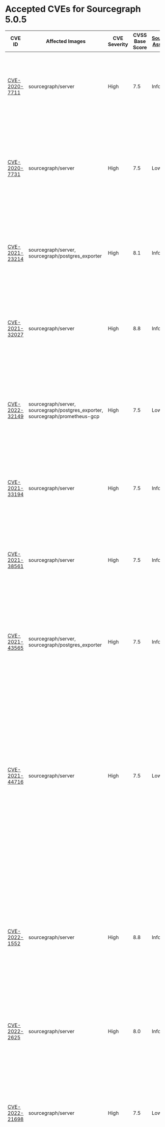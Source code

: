 # Accepted CVEs for Sourcegraph 5.0.5
| CVE ID | Affected Images | CVE Severity | CVSS Base Score | [Sourcegraph Assessment](../../../engineering/dev/policies/vulnerability-management-policy.md#severity-levels) | CVSS Environmental Score | Details  |
|-|-|-|-|-|-|- |
| [CVE-2020-7711](https://github.com/advisories/GHSA-mqqv-chpx-vq25)| sourcegraph/server| High| 7.5| Info| 0| This report is a false positive reported by some scanners – the version of the library used by Sourcegraph and its dependencies is not affected by this issue. |
| [CVE-2020-7731](https://github.com/advisories/GHSA-gq5r-cc4w-g8xf)| sourcegraph/server| High| 7.5| Low| 3.2| This is a denial of service vulnerability that can affect Sourcegraph instances where SAML2 is configured as an authProvider. The availability impact of exploitation would be limited. |
| [CVE-2021-23214](https://github.com/advisories/GHSA-467w-rrqc-395f)| sourcegraph/server, sourcegraph/postgres_exporter| High| 8.1| Info| 0| Some vulnerability scanners fingerprint this image as containing PostgreSQL 12.9, while the image actually contains 12.10. This finding is a false positive. |
| [CVE-2021-32027](https://github.com/advisories/GHSA-8rj6-p58w-wpr2)| sourcegraph/server| High| 8.8| Info| 0| Some vulnerability scanners fingerprint this image as containing PostgreSQL 12.7, while the image actually contains 12.10. This finding is a false positive. |
| [CVE-2022-32149](https://access.redhat.com/security/cve/CVE-2022-32149)| sourcegraph/server, sourcegraph/postgres_exporter, sourcegraph/prometheus-gcp| High| 7.5| Low | 1.7 | This affects `x/text` and is fixed in our frontend image. The other images this issue is present in, are not affected as there’s no way for an actor to send arbitrary language headers. |
| [CVE-2021-33194](https://nvd.nist.gov/vuln/detail/CVE-2021-33194)| sourcegraph/server| High| 7.5| Info| 0| The CVE affects HTML parsers, specifically the `ParseFragment` function. The affected dependencies don't [use the function](https://sourcegraph.com/search?q=context:global+repo:google/cadvisor%7Cgrafana/grafana%24+ParseFragment&patternType=lucky) nor [import the library](https://sourcegraph.com/search?q=context:global+repo:google/cadvisor%7Cgrafana/grafana%24+x/net/html&patternType=lucky). |
| [CVE-2021-38561](https://access.redhat.com/security/cve/CVE-2021-38561)| sourcegraph/server| High| 7.5| Info| 0| The CVE affects application parsing language tag using the affected library. [Neither of the Sourcegraph dependencies use `x/text` to parse arbitrary language tags](https://sourcegraph.com/search?q=context:global+repo:google/cadvisor%7Cgrafana/grafana%24+x/text&patternType=literal). |
| [CVE-2021-43565](https://github.com/advisories/GHSA-gwc9-m7rh-j2ww)| sourcegraph/server, sourcegraph/postgres_exporter| High| 7.5| Info| 0| This vulnerability is reported in dependencies included by Sourcegraph. Sourcegraph itself doesn't use the vulnerable functionality, and is therefore not affected by the issue. |
| [CVE-2021-44716](https://nvd.nist.gov/vuln/detail/CVE-2021-44716)| sourcegraph/server| High| 7.5| Low| 3.1| In certain conditions, the monitoring functionality packaged with Sourcegraph (Grafana and cAdvisor) could be rendered temporarily inoperable via specially crafted HTTP/2 requests. Exploiting this vulnerability requires administrator-level access, and does not affect the core Sourcegraph functionality. Sourcegraph does not consider this issue a viable security threat to the product. |
| [CVE-2022-1552](https://www.postgresql.org/support/security/CVE-2022-1552/)| sourcegraph/server| High| 8.8| Info| 0| The vulnerability affects Postgres servers with multiple users where one user can bypass authorization controls and execute commands under a superuser identity. Sourcegraph runs Postgres with only the sg user, making the application not affected by this vulnerability. |
| [CVE-2022-2625](https://nvd.nist.gov/vuln/detail/CVE-2022-2625)| sourcegraph/server| High| 8.0| Info| 0| Sourcegraph's default permissions model means it is not vulnerable to this issue. |
| [CVE-2022-21698](https://nvd.nist.gov/vuln/detail/CVE-2022-21698)| sourcegraph/server| High| 7.5| Low| 3.6| The vulnerability affects several third party images shipped with Sourcegraph. However, it doesn't affect Sourcegraph directly directly and the third party services are not exposed via HTTP. Sourcegraph is not vulnerable to this vulnerability. |
| [CVE-2022-27191](https://nvd.nist.gov/vuln/detail/CVE-2022-27191)| sourcegraph/prometheus-gcp, sourcegraph/server, sourcegraph/postgres_exporter| High| 7.5| Info| 0| This vulnerability impacts SSH servers using the affected dependency. None of the affected images have ssh servers, much less using the dependency. Sourcegraph is not affected by this issue. |
| [CVE-2022-27664](https://github.com/advisories/GHSA-69cg-p879-7622)| sourcegraph/prometheus-gcp, sourcegraph/server, sourcegraph/postgres_exporter| High| 7.5| Low| 1.7| This is a denial of service vulnerability that could affect the availability of Sourcegraph services in specific situations. As Sourcegraph is run as an internal service, our assessment of the severity of this issue is Low. |
| [CVE-2022-41912](https://github.com/crewjam/saml/security/advisories/GHSA-j2jp-wvqg-wc2g)| sourcegraph/server| Critical| 9.1| Info| 0| Sourcegraph does not use the functionality affected by this vulnerability. |
| [CVE-2022-28948](https://access.redhat.com/security/cve/CVE-2022-28948)| sourcegraph/prometheus-gcp, sourcegraph/server| High| 7.5| Low| 2.1| Sourcegraph is potentially vulnerable to this in the processing of Batch Changes. The possible impact is limited to the user executing the Batch Change thus not presenting any real risk to other users or the stability of the application. |
| [CVE-2023-24998](https://nvd.nist.gov/vuln/detail/CVE-2023-24998)| sourcegraph/blobstore, sourcegraph/server| High| 7.5| Low| 2.1| This is a denial of service vulnerability that could affect the availability of Sourcegraph services in specific situations. As Sourcegraph is run as an internal service, our assessment of the severity of this issue is Low. |
| [CVE-2022-41723](https://cve.mitre.org/cgi-bin/cvename.cgi?name=CVE-2022-41723)| sourcegraph/prometheus-gcp, sourcegraph/jaeger-agent, sourcegraph/prometheus, sourcegraph/node-exporter, sourcegraph/postgres_exporter, sourcegraph/jaeger-all-in-one, sourcegraph/cadvisor, sourcegraph/opentelemetry-collector, sourcegraph/server| High| 7.5| Low| 2.1| This is a denial of service vulnerability that could affect the availability of Sourcegraph services in specific situations. This vulnerability can only affect via internal traffic within our application, not external access or unauthenticated user, and limited to the site-admin vector. Our assessment of the severity of this issue is Low. |
| [CVE-2023-27561](https://www.cve.org/CVERecord?id=CVE-2023-27561)| sourcegraph/cadvisor| High| 7.0| Low| 3.9| This vulnerability does not present additional risk for Sourcegraph deployments. Any admin with access to exploit this vulnerability would already have full control over the system. |
| [CVE-2023-28119](https://access.redhat.com/security/cve/CVE-2023-28119)| sourcegraph/server| High| 7.5| Low| 2.1| This is a denial of service vulnerability that could affect the availability of Sourcegraph services in specific situations. As Sourcegraph is run as an internal service, our assessment of the severity of this issue is Low. |
| [CVE-2023-28840](https://access.redhat.com/security/cve/CVE-2023-28840)| sourcegraph/prometheus-gcp, sourcegraph/prometheus, sourcegraph/server, sourcegraph/cadvisor, sourcegraph/sg| High| 7.5| Low| 0| This vulnerability affects Docker Swarm overlay networks - Sourcegraph does not use this feature. |
| [CVE-2023-2454](https://access.redhat.com/security/cve/CVE-2023-2454)| sourcegraph/server| High| 7.2| Medium| 6.7| This vulnerability requires access to the Postgres database with database-level CREATE privileges. The Sourcegraph database is not made externally accessible, limiting this to the site-admin vector. Our assessment of the severity of this issue is Medium. |
| [CVE-2023-29491](https://nvd.nist.gov/vuln/detail/CVE-2023-29491)| sourcegraph/codeintel-db, sourcegraph/codeinsights-db| High| 7.8| Low|  0.0 | This is a vulnerability that can be used for privilege escalation when used this version of ncurses is used by a setuid binary. We are not vulnerable for this issue because we don't use setuid binaries in our deployments. |
